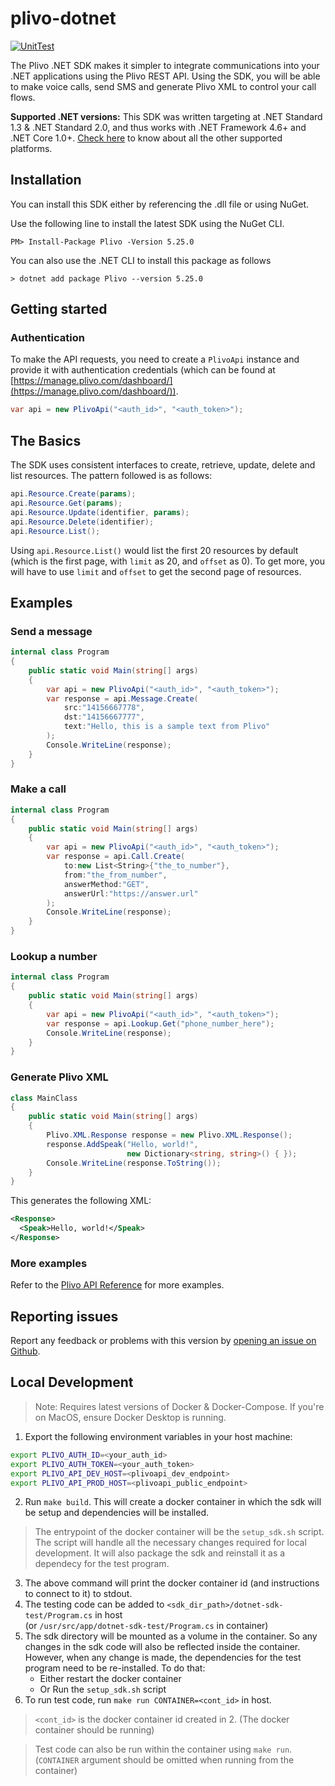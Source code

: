 # plivo-dotnet

[![UnitTest](https://github.com/plivo/plivo-dotnet/actions/workflows/unitTests.yml/badge.svg?branch=master)](https://github.com/plivo/plivo-dotnet/actions/workflows/unitTests.yml)

The Plivo .NET SDK makes it simpler to integrate communications into your .NET applications using the Plivo REST API. Using the SDK, you will be able to make voice calls, send SMS and generate Plivo XML to control your call flows.

**Supported .NET versions:** This SDK was written targeting at .NET Standard 1.3 & .NET Standard 2.0, and thus works with .NET Framework 4.6+ and .NET Core 1.0+. [Check here](https://docs.microsoft.com/en-us/dotnet/standard/net-standard) to know about all the other supported platforms.

## Installation
You can install this SDK either by referencing the .dll file or using NuGet.

Use the following line to install the latest SDK using the NuGet CLI.

```
PM> Install-Package Plivo -Version 5.25.0
```

You can also use the .NET CLI to install this package as follows

```
> dotnet add package Plivo --version 5.25.0
```

## Getting started

### Authentication
To make the API requests, you need to create a `PlivoApi` instance and provide it with authentication credentials (which can be found at [https://manage.plivo.com/dashboard/](https://manage.plivo.com/dashboard/)).

```csharp
var api = new PlivoApi("<auth_id>", "<auth_token>");
```

## The Basics
The SDK uses consistent interfaces to create, retrieve, update, delete and list resources. The pattern followed is as follows:

```csharp
api.Resource.Create(params);
api.Resource.Get(params);
api.Resource.Update(identifier, params);
api.Resource.Delete(identifier);
api.Resource.List();
```

Using `api.Resource.List()` would list the first 20 resources by default (which is the first page, with `limit` as 20, and `offset` as 0). To get more, you will have to use `limit` and `offset` to get the second page of resources.

## Examples

### Send a message

```csharp
internal class Program
{
    public static void Main(string[] args)
    {
        var api = new PlivoApi("<auth_id>", "<auth_token>");
        var response = api.Message.Create(
            src:"14156667778",
            dst:"14156667777",
            text:"Hello, this is a sample text from Plivo"
        );
        Console.WriteLine(response);
    }
}
```

### Make a call

```csharp
internal class Program
{
    public static void Main(string[] args)
    {
        var api = new PlivoApi("<auth_id>", "<auth_token>");
        var response = api.Call.Create(
            to:new List<String>{"the_to_number"},
            from:"the_from_number",
            answerMethod:"GET",
            answerUrl:"https://answer.url"
        );
        Console.WriteLine(response);
    }
}
```

### Lookup a number

```csharp
internal class Program
{
    public static void Main(string[] args)
    {
        var api = new PlivoApi("<auth_id>", "<auth_token>");
        var response = api.Lookup.Get("phone_number_here");
        Console.WriteLine(response);
    }
}
```

### Generate Plivo XML

```csharp
class MainClass
{
    public static void Main(string[] args)
    {
        Plivo.XML.Response response = new Plivo.XML.Response();
        response.AddSpeak("Hello, world!",
                          new Dictionary<string, string>() { });
        Console.WriteLine(response.ToString());
    }
}
```

This generates the following XML:

```xml
<Response>
  <Speak>Hello, world!</Speak>
</Response>
```

### More examples
Refer to the [Plivo API Reference](https://api-reference.plivo.com/latest/net/introduction/overview) for more examples.

## Reporting issues
Report any feedback or problems with this version by [opening an issue on Github](https://github.com/plivo/plivo-dotnet/issues).

## Local Development
> Note: Requires latest versions of Docker & Docker-Compose. If you're on MacOS, ensure Docker Desktop is running.
1. Export the following environment variables in your host machine:
```bash
export PLIVO_AUTH_ID=<your_auth_id>
export PLIVO_AUTH_TOKEN=<your_auth_token>
export PLIVO_API_DEV_HOST=<plivoapi_dev_endpoint>
export PLIVO_API_PROD_HOST=<plivoapi_public_endpoint>
```
2. Run `make build`. This will create a docker container in which the sdk will be setup and dependencies will be installed.
> The entrypoint of the docker container will be the `setup_sdk.sh` script. The script will handle all the necessary changes required for local development. It will also package the sdk and reinstall it as a dependecy for the test program.
3. The above command will print the docker container id (and instructions to connect to it) to stdout.
4. The testing code can be added to `<sdk_dir_path>/dotnet-sdk-test/Program.cs` in host  
 (or `/usr/src/app/dotnet-sdk-test/Program.cs` in container)
5. The sdk directory will be mounted as a volume in the container. So any changes in the sdk code will also be reflected inside the container. However, when any change is made, the dependencies for the test program need to be re-installed. To do that:
    * Either restart the docker container
    * Or Run the `setup_sdk.sh` script
6. To run test code, run `make run CONTAINER=<cont_id>` in host.
> `<cont_id>` is the docker container id created in 2.
(The docker container should be running)

> Test code can also be run within the container using
`make run`. (`CONTAINER` argument should be omitted when running from the container)